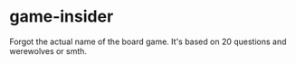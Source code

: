 # game-insider
Forgot the actual name of the board game. It's based on 20 questions and werewolves or smth.
